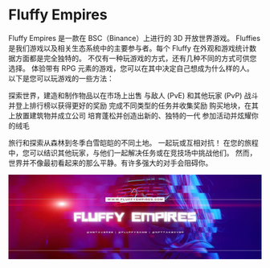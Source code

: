 # Fluffy Empires

Fluffy Empires 是一款在 BSC（Binance）上进行的 3D 开放世界游戏。
Fluffies 是我们游戏以及相关生态系统中的主要参与者。每个 Fluffy 在外观和游戏统计数据方面都是完全独特的。
不仅有一种玩游戏的方式，还有几种不同的方式可供您选择。
体验带有 RPG 元素的游戏，您可以在其中决定自己想成为什么样的人。
以下是您可以玩游戏的一些方法：

  探索世界，建造和制作物品以在市场上出售
  与敌人 (PvE) 和其他玩家 (PvP) 战斗并登上排行榜以获得更好的奖励
  完成不同类型的任务并收集奖励
  购买地块，在其上放置建筑物并成立公司
  培育蓬松并创造出新的、独特的一代
  参加活动并炫耀你的绒毛

旅行和探索从森林到冬季白雪皑皑的不同土地。
一起玩或互相对抗！
在您的旅程中，您可以结识其他玩家，与他们一起解决任务或在竞技场中挑战他们。
然而，世界并不像最初看起来的那么平静。有许多强大的对手会阻碍你。

![1500x500](1500x500.jpg)
